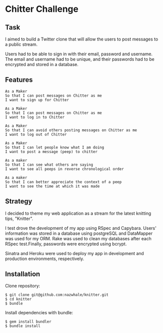 Chitter Challenge
=================

Task
-------
I aimed to build a Twitter clone that will allow the users to post messages to a public stream.

Users had to be able to sign in with their email, password and username. The email and username had to be unique, and their passwords had to be encrypted and stored in a database.

Features
-------

```
As a Maker
So that I can post messages on Chitter as me
I want to sign up for Chitter

As a Maker
So that I can post messages on Chitter as me
I want to log in to Chitter

As a Maker
So that I can avoid others posting messages on Chitter as me
I want to log out of Chitter

As a Maker
So that I can let people know what I am doing
I want to post a message (peep) to chitter

As a maker
So that I can see what others are saying
I want to see all peeps in reverse chronological order

As a maker
So that I can better appreciate the context of a peep
I want to see the time at which it was made
```

Strategy
----------
I decided to theme my web application as a stream for the latest knitting tips, "Knitter".

I test drove the development of my app using RSpec and Capybara. Users' information was stored in a database using postgreSQL and DataMapper was used for my ORM. Rake was used to clean my databases after each RSpec test.Finally, passwords were encrypted using bcrypt.

Sinatra and Heroku were used to deploy my app in development and production environments, respectively.

Installation
-----------

Clone repository:
```
$ git clone git@github.com:nazwhale/knitter.git
$ cd knitter
$ bundle
```

Install dependencies with bundle:
```
$ gem install bundler
$ bundle install
```
